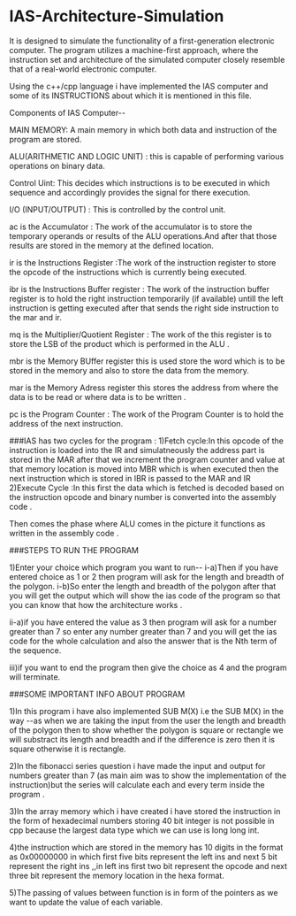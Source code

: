# IAS-Architecture-Simulation
It is designed to simulate the functionality of a first-generation electronic computer. The program utilizes a machine-first approach, where the instruction set and architecture of the simulated computer closely resemble that of a real-world electronic computer.

Using the c++/cpp language i have implemented the IAS computer and some of its INSTRUCTIONS about which it is mentioned in this file.

Components of IAS Computer--

MAIN MEMORY: A main memory in which both data and instruction of the program are stored.

ALU(ARITHMETIC AND LOGIC UNIT) : this is capable of performing various operations on binary data.

Control Uint: This decides which instructions is to be executed in which sequence and accordingly provides the signal for there execution.

I/O (INPUT/OUTPUT) : This is controlled by the control unit.

ac is the Accumulator : The work of the accumulator is to store the temporary operands or results of the ALU operations.And after that those results are stored in the memory at the defined location.

ir is the Instructions Register :The work of the instruction register to store the opcode of the instructions which is currently being executed.
	
ibr is the Instructions Buffer register : The work of the instruction buffer register is to hold the right instruction temporarily (if available) untill the left instruction is getting executed after that sends the right side instruction to the mar and ir.

mq is the Multiplier/Quotient Register : The work of the this register is to store the LSB of the product which is performed in the ALU .


mbr is the Memory BUffer register this is used store the word which is to be stored in the memory and also to store the data from the memory.
	
mar is the Memory Adress register this stores the address from where the data is to be read or where data is to be written .

pc is the Program Counter : The work of the Program Counter is to hold the address of the next instruction.


###IAS has two cycles for the program :
1)Fetch cycle:In this opcode of the instruction is loaded into the IR and simulatneously the address part is stored in the MAR after that we increment the program counter and value at that memory location is moved into MBR which is when executed then the next instruction which is stored in IBR is passed to the MAR and IR 
2)Execute Cycle :In this first the data which is fetched is decoded based on the instruction opcode and binary number is converted into the assembly code .

Then comes the phase where ALU comes in the picture it functions as written in the assembly code .


###STEPS TO RUN THE PROGRAM

1)Enter your choice which program you want to run--
i-a)Then if you have entered choice as 1 or 2 then program will ask for the length and breadth of the polygon.
i-b)So enter the length and breadth of the polygon after that you will get the output which will show the ias code of the program so that you can know that how the architecture works .

ii-a)if you have entered the value as 3 then program will ask for a number greater than 7 so enter any number greater than 7 and you will get the ias code for the whole calculation and also the answer that is the Nth term of the sequence.

iii)if you want to end the program then give the choice as 4 and the program will terminate.

###SOME IMPORTANT INFO ABOUT PROGRAM

1)In this program i have also implemented SUB M(X) i.e the SUB M(X) in the way --as when we are taking the input from the user the length and breadth of the polygon then to show whether the polygon is square or rectangle we will substract its length and breadth and if the difference is zero then it is square otherwise it is rectangle.

2)In the fibonacci series question i have made the input and output for numbers greater than 7 (as main aim was to show the implementation of the instruction)but the series will calculate each and every term inside the program .

3)In the array memory which i have created i have stored the instruction in the form of hexadecimal numbers storing 40 bit integer is not possible in cpp because the largest data type which we can use is long long int.

4)the instruction which are stored in the memory has 10 digits in the format as 0x00000000 in which first five bits represent the left ins and next 5 bit represent the right ins ,,in left ins first two bit represent the opcode and next three bit represent the memory location in the hexa format.

5)The passing of values between function is in form of the pointers as we want to update the value of each variable.
